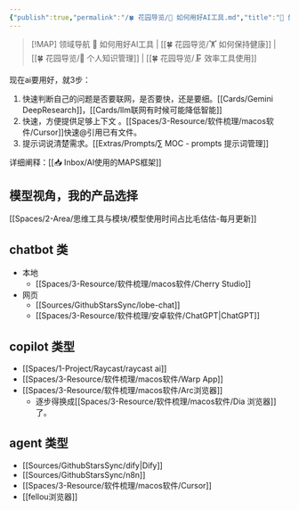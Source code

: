 ```yaml
---
{"publish":true,"permalink":"/🍀 花园导览/🔧 如何用好AI工具.md","title":"🔧 如何用好AI工具","created":"2023-03-16","modified":"2025-07-12","cssclasses":""}
---
```



> [!MAP] 领域导航
> 🔧 如何用好AI工具 | [[🍀 花园导览/🏋 如何保持健康]] | [[🍀 花园导览/🧀 个人知识管理]] | [[🍀 花园导览/🗜 效率工具使用]]


现在ai要用好，就3步：

1. 快速判断自己的问题是否要联网，是否要快，还是要细。[[Cards/Gemini DeepResearch]]，[[Cards/llm联网有时候可能降低智能]]
2. 快速，方便提供足够上下文 。[[Spaces/3-Resource/软件梳理/macos软件/Cursor]]快速@引用已有文件。
3. 提示词说清楚需求。[[Extras/Prompts/∑ MOC - prompts 提示词管理]]

详细阐释：[[📥 Inbox/AI使用的MAPS框架]]

## 模型视角，我的产品选择

[[Spaces/2-Area/思维工具与模块/模型使用时间占比毛估估-每月更新]]

## chatbot 类

- 本地
	- [[Spaces/3-Resource/软件梳理/macos软件/Cherry Studio]]
- 网页
	- [[Sources/GithubStarsSync/lobe-chat]]
	- [[Spaces/3-Resource/软件梳理/安卓软件/ChatGPT\|ChatGPT]]

## copilot 类型

- [[Spaces/1-Project/Raycast/raycast ai]]
- [[Spaces/3-Resource/软件梳理/macos软件/Warp App]]
- [[Spaces/3-Resource/软件梳理/macos软件/Arc浏览器]]
	- 逐步得换成[[Spaces/3-Resource/软件梳理/macos软件/Dia 浏览器]]了。

## agent 类型

- [[Sources/GithubStarsSync/dify\|Dify]]
- [[Sources/GithubStarsSync/n8n]]
- [[Spaces/3-Resource/软件梳理/macos软件/Cursor]]
- [[fellou浏览器]]
